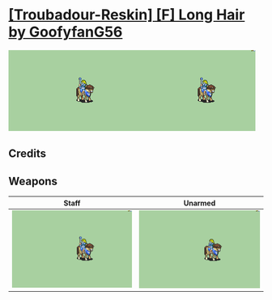 # [\[Troubadour-Reskin\] \[F\] Long Hair by GoofyfanG56](./)
 

<img src="./7.%20Staff/Staff_000.png" alt="[Troubadour-Reskin] [F] Long Hair by GoofyfanG56 standing" />

## Credits



## Weapons
 

|Staff |Unarmed |
|  :---: | :---: |
| <img alt="Staff animation" src="./7.%20Staff/Staff.gif" /> | <img alt="Unarmed animation" src="./8.%20Unarmed/Unarmed.gif" /> |
